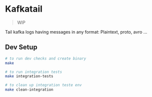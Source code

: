 # Kafkatail

> WIP

Tail kafka logs having messages in any format: Plaintext, proto, avro ...

## Dev Setup

```sh
# to run dev checks and create binary
make

# to run integration tests
make integration-tests

# to clean up integration teste env
make clean-integration
```
